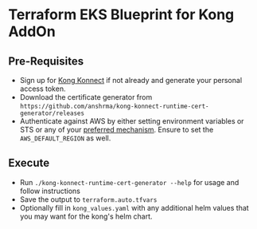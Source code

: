 # Terraform EKS Blueprint for Kong AddOn

## Pre-Requisites

* Sign up for [Kong Konnect](https://cloud.konghq.com/register) if not already and generate your personal access token. 
* Download the certificate generator from `https://github.com/anshrma/kong-konnect-runtime-cert-generator/releases`
* Authenticate against AWS by either setting environment variables or STS or any of your [preferred mechanism](https://docs.aws.amazon.com/cli/latest/userguide/cli-chap-configure.html). Ensure to set the `AWS_DEFAULT_REGION` as well.

## Execute

* Run `./kong-konnect-runtime-cert-generator --help` for usage and follow instructions
* Save the output to `terraform.auto.tfvars`
* Optionally fill in `kong_values.yaml` with any additional helm values that you may want for the kong's helm chart.